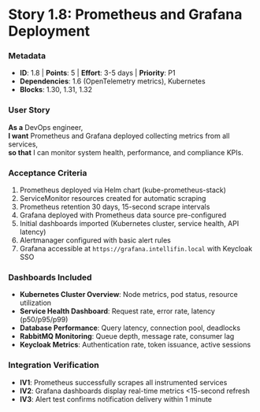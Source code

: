 # Story 1.8: Prometheus and Grafana Deployment

### Metadata
- **ID**: 1.8 | **Points**: 5 | **Effort**: 3-5 days | **Priority**: P1
- **Dependencies**: 1.6 (OpenTelemetry metrics), Kubernetes
- **Blocks**: 1.30, 1.31, 1.32

### User Story
**As a** DevOps engineer,  
**I want** Prometheus and Grafana deployed collecting metrics from all services,  
**so that** I can monitor system health, performance, and compliance KPIs.

### Acceptance Criteria
1. Prometheus deployed via Helm chart (kube-prometheus-stack)
2. ServiceMonitor resources created for automatic scraping
3. Prometheus retention 30 days, 15-second scrape intervals
4. Grafana deployed with Prometheus data source pre-configured
5. Initial dashboards imported (Kubernetes cluster, service health, API latency)
6. Alertmanager configured with basic alert rules
7. Grafana accessible at `https://grafana.intellifin.local` with Keycloak SSO

### Dashboards Included
- **Kubernetes Cluster Overview**: Node metrics, pod status, resource utilization
- **Service Health Dashboard**: Request rate, error rate, latency (p50/p95/p99)
- **Database Performance**: Query latency, connection pool, deadlocks
- **RabbitMQ Monitoring**: Queue depth, message rate, consumer lag
- **Keycloak Metrics**: Authentication rate, token issuance, active sessions

### Integration Verification
- **IV1**: Prometheus successfully scrapes all instrumented services
- **IV2**: Grafana dashboards display real-time metrics <15-second refresh
- **IV3**: Alert test confirms notification delivery within 1 minute
